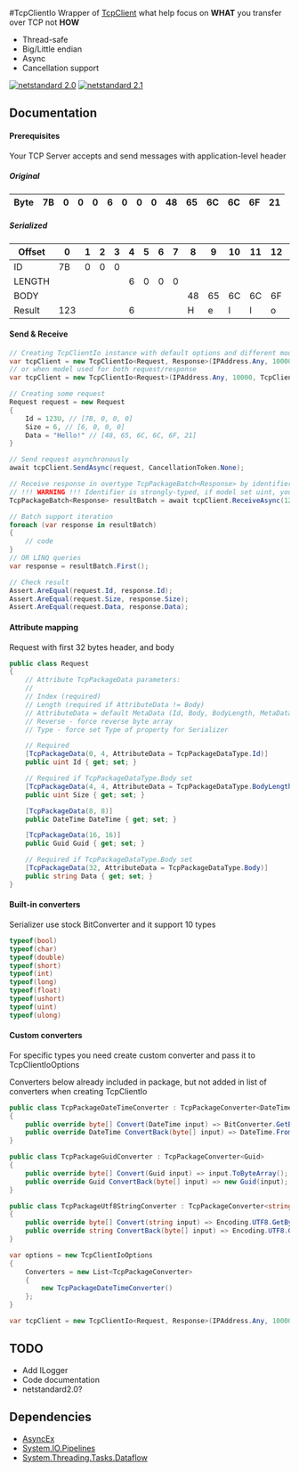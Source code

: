 #TcpClientIo
Wrapper of [TcpClient](https://github.com/dotnet/runtime/blob/c7a246c000747ec728ac862b7a503348b103df0e/src/libraries/System.Net.Sockets/src/System/Net/Sockets/TCPClient.cs "Source Code dotnet/corefx/TCPClient.cs") what help focus on **WHAT** you transfer over TCP not **HOW**

- Thread-safe
- Big/Little endian
- Async
- Cancellation support

[![netstandard 2.0](https://img.shields.io/badge/netstandard-2.0-red.svg?style=for-the-badge&logo=appveyor)](https://docs.microsoft.com/en-us/dotnet/standard/net-standard)
[![netstandard 2.1](https://img.shields.io/badge/netstandard-2.1-green.svg?style=for-the-badge&logo=appveyor)](https://docs.microsoft.com/en-us/dotnet/standard/net-standard) 
## Documentation
#### Prerequisites
Your TCP Server accepts and send messages with application-level header

##### Original
| Byte | 7B | 0 | 0 | 0 | 6 | 0 | 0 | 0 | 48 | 65 | 6C | 6C | 6F | 21 |
|------|----|---|---|---|---|---|---|---|----|----|----|----|----|----|
##### Serialized
| Offset         | 0  | 1 | 2 | 3 | 4 | 5 | 6 | 7 | 8  | 9  | 10 | 11 | 12 | 13 |
|---------------|----|---|---|---|---|---|---|---|----|----|----|----|----|----|
| ID            | 7B | 0 | 0 | 0 |   |   |   |   |    |    |    |    |    |    |
| LENGTH        |    |   |   |   | 6 | 0 | 0 | 0 |    |    |    |    |    |    |
| BODY          |    |   |   |   |   |   |   |   | 48 | 65 | 6C | 6C | 6F | 21 |
| Result        | 123 |  |   |   | 6 |   |   |   |  H |  e |  l |  l |  o |  ! |
#### Send & Receive
```c#
// Creating TcpClientIo instance with default options and different models of request/response
var tcpClient = new TcpClientIo<Request, Response>(IPAddress.Any, 10000, TcpClientIoOptions.Default));
// or when model used for both request/response
var tcpClient = new TcpClientIo<Request>(IPAddress.Any, 10000, TcpClientIoOptions.Default));

// Creating some request
Request request = new Request
{
    Id = 123U, // [7B, 0, 0, 0]
    Size = 6, // [6, 0, 0, 0]
    Data = "Hello!" // [48, 65, 6C, 6C, 6F, 21]
}

// Send request asynchronously
await tcpClient.SendAsync(request, CancellationToken.None);

// Receive response in overtype TcpPackageBatch<Response> by identifier asynchronously
// !!! WARNING !!! Identifier is strongly-typed, if model set uint, you must pass it uint too
TcpPackageBatch<Response> resultBatch = await tcpClient.ReceiveAsync(123U, CancellationToken.None);

// Batch support iteration
foreach (var response in resultBatch)
{
    // code
}
// OR LINQ queries
var response = resultBatch.First();

// Check result
Assert.AreEqual(request.Id, response.Id);
Assert.AreEqual(request.Size, response.Size);
Assert.AreEqual(request.Data, response.Data);
```
#### Attribute mapping
Request with first 32 bytes header, and body
```c#
public class Request
{
    // Attribute TcpPackageData parameters:
    //
    // Index (required)
    // Length (required if AttributeData != Body)
    // AttributeData = default MetaData (Id, Body, BodyLength, MetaData)
    // Reverse - force reverse byte array
    // Type - force set Type of property for Serializer

    // Required
    [TcpPackageData(0, 4, AttributeData = TcpPackageDataType.Id)]
    public uint Id { get; set; }

    // Required if TcpPackageDataType.Body set
    [TcpPackageData(4, 4, AttributeData = TcpPackageDataType.BodyLength)]
    public uint Size { get; set; }

    [TcpPackageData(8, 8)]
    public DateTime DateTime { get; set; }

    [TcpPackageData(16, 16)]
    public Guid Guid { get; set; }

    // Required if TcpPackageDataType.Body set
    [TcpPackageData(32, AttributeData = TcpPackageDataType.Body)]
    public string Data { get; set; }
}
```
#### Built-in converters
Serializer use stock BitConverter and it support 10 types
```c#
typeof(bool)
typeof(char)
typeof(double)
typeof(short)
typeof(int)
typeof(long)
typeof(float)
typeof(ushort)
typeof(uint)
typeof(ulong)
```
#### Custom converters
For specific types you need create custom converter and pass it to TcpClientIoOptions

Converters below already included in package, but not added in list of converters when creating TcpClientIo
```c#
public class TcpPackageDateTimeConverter : TcpPackageConverter<DateTime>
{
    public override byte[] Convert(DateTime input) => BitConverter.GetBytes(input.ToBinary());
    public override DateTime ConvertBack(byte[] input) => DateTime.FromBinary(BitConverter.ToInt64(input));
}

public class TcpPackageGuidConverter : TcpPackageConverter<Guid>
{
    public override byte[] Convert(Guid input) => input.ToByteArray();
    public override Guid ConvertBack(byte[] input) => new Guid(input);
}

public class TcpPackageUtf8StringConverter : TcpPackageConverter<string>
{
    public override byte[] Convert(string input) => Encoding.UTF8.GetBytes(input);
    public override string ConvertBack(byte[] input) => Encoding.UTF8.GetString(input);
}
```
```c#
var options = new TcpClientIoOptions
{
    Converters = new List<TcpPackageConverter>
    {
        new TcpPackageDateTimeConverter()
    };
}

var tcpClient = new TcpClientIo<Request, Response>(IPAddress.Any, 10000, options));
```
## TODO
 - Add ILogger
 - Code documentation
 - netstandard2.0?
## Dependencies
* [AsyncEx](https://github.com/StephenCleary/AsyncEx)
* [System.IO.Pipelines](https://github.com/dotnet/runtime/tree/master/src/libraries/System.IO.Pipelines)
* [System.Threading.Tasks.Dataflow](https://github.com/dotnet/runtime/tree/master/src/libraries/System.Threading.Tasks.Dataflow)